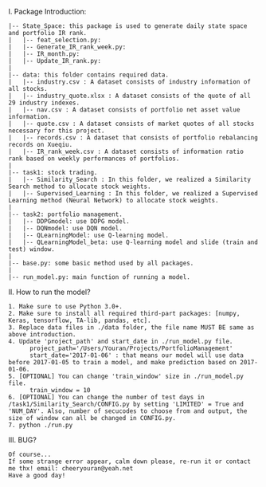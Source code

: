 I. Package Introduction:

    |-- State_Space: this package is used to generate daily state space and portfolio IR rank.
    |   |-- feat_selection.py: 
    |   |-- Generate_IR_rank_week.py:
    |   |-- IR_month.py:
    |   |-- Update_IR_rank.py:
    |
    |-- data: this folder contains required data.
    |   |-- industry.csv : A dataset consists of industry information of all stocks.
    |   |-- industry_quote.xlsx : A dataset consists of the quote of all 29 industry indexes.
    |   |-- nav.csv : A dataset consists of portfolio net asset value information.
    |   |-- quote.csv : A dataset consists of market quotes of all stocks necessary for this project.
    |   |-- records.csv : A dataset that consists of portfolio rebalancing records on Xueqiu.
    |   |-- IR_rank_week.csv : A dataset consists of information ratio rank based on weekly performances of portfolios.
    |
    |-- task1: stock trading.
    |   |-- Similarity_Search : In this folder, we realized a Similarity Search method to allocate stock weights.
    |   |-- Supervised_Learning : In this folder, we realized a Supervised Learning method (Neural Network) to allocate stock weights.
    |
    |-- task2: portfolio management.
    |   |-- DDPGmodel: use DDPG model.
    |   |-- DQNmodel: use DQN model.
    |   |-- QLearningModel: use Q-learning model.
    |   |-- QLearningModel_beta: use Q-learning model and slide (train and test) window.
    |
    |-- base.py: some basic method used by all packages.
    |
    |-- run_model.py: main function of running a model.


II. How to run the model?

    1. Make sure to use Python 3.0+.
    2. Make sure to install all required third-part packages: [numpy, Keras, tensorflow, TA-lib, pandas, etc].
    3. Replace data files in ./data folder, the file name MUST BE same as above introduction.
    4. Update 'project_path' and start_date in ./run_model.py file.
          project_path='/Users/Youran/Projects/PortfolioManagement'
          start_date='2017-01-06' : that means our model will use data before 2017-01-05 to train a model, and make prediction based on 2017-01-06.
    5. [OPTIONAL] You can change 'train_window' size in ./run_model.py file.
          train_window = 10
    6. [OPTIONAL] You can change the number of test days in /task1/Similarity_Search/CONFIG.py by setting 'LIMITED' = True and 'NUM_DAY'. Also, number of secucodes to choose from and output, the size of window can all be changed in CONFIG.py.
    7. python ./run.py

III. BUG?

    Of course...
    If some strange error appear, calm down please, re-run it or contact me thx! email: cheeryouran@yeah.net
    Have a good day!
